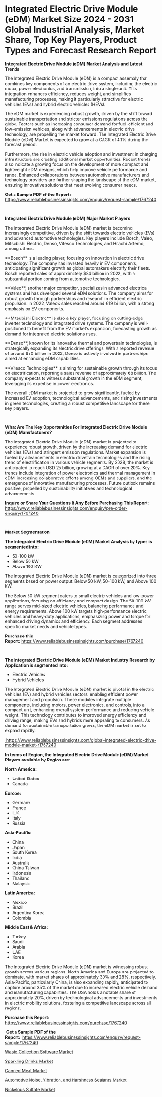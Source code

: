<p><h1>Integrated Electric Drive Module (eDM) Market Size 2024 - 2031 Global Industrial Analysis, Market Share, Top Key Players, Product Types and Forecast Research Report</h1></p><p><strong>Integrated Electric Drive Module (eDM) Market Analysis and Latest Trends</strong></p>
<p><p>The Integrated Electric Drive Module (eDM) is a compact assembly that combines key components of an electric drive system, including the electric motor, power electronics, and transmission, into a single unit. This integration enhances efficiency, reduces weight, and simplifies manufacturing processes, making it particularly attractive for electric vehicles (EVs) and hybrid electric vehicles (HEVs). </p><p>The eDM market is experiencing robust growth, driven by the shift toward sustainable transportation and stricter emissions regulations across the globe. Factors such as increasing consumer demand for fuel-efficient and low-emission vehicles, along with advancements in electric drive technology, are propelling the market forward. The Integrated Electric Drive Module (eDM) Market is expected to grow at a CAGR of 4.1% during the forecast period. </p><p>Furthermore, the rise in electric vehicle adoption and investment in charging infrastructure are creating additional market opportunities. Recent trends also indicate a growing focus on the development of more compact and lightweight eDM designs, which help improve vehicle performance and range. Enhanced collaborations between automotive manufacturers and technology providers are further shaping the landscape of the eDM market, ensuring innovative solutions that meet evolving consumer needs.</p></p>
<p><strong>Get a Sample PDF of the Report:&nbsp;</strong> <a href="https://www.reliablebusinessinsights.com/enquiry/request-sample/1767240?utm_campaign=1113&utm_medium=2&utm_source=Github&utm_content=ia&utm_term=09102024&utm_id=integrated-electric-drive-module-edm">https://www.reliablebusinessinsights.com/enquiry/request-sample/1767240</a></p>
<p>&nbsp;</p>
<p><strong>Integrated Electric Drive Module (eDM) Major Market Players</strong></p>
<p><p>The Integrated Electric Drive Module (eDM) market is becoming increasingly competitive, driven by the shift towards electric vehicles (EVs) and advanced automotive technologies. Key players include Bosch, Valeo, Mitsubishi Electric, Denso, Vitesco Technologies, and Hitachi Astemo, among others.</p><p>**Bosch** is a leading player, focusing on innovation in electric drive technology. The company has invested heavily in EV components, anticipating significant growth as global automakers electrify their fleets. Bosch reported sales of approximately $84 billion in 2022, with a substantial portion coming from automotive technologies.</p><p>**Valeo**, another major competitor, specializes in advanced electrical systems and has developed several eDM solutions. The company aims for robust growth through partnerships and research in efficient electric propulsion. In 2022, Valeo’s sales reached around €19 billion, with a strong emphasis on EV components.</p><p>**Mitsubishi Electric** is also a key player, focusing on cutting-edge inverter technology and integrated drive systems. The company is well-positioned to benefit from the EV market’s expansion, forecasting growth as demand for integrated electric solutions rises.</p><p>**Denso**, known for its innovative thermal and powertrain technologies, is strategically expanding its electric drive offerings. With a reported revenue of around $50 billion in 2022, Denso is actively involved in partnerships aimed at enhancing eDM capabilities.</p><p>**Vitesco Technologies** is aiming for sustainable growth through its focus on electrification, reporting a sales revenue of approximately €8 billion. The company expects to witness substantial growth in the eDM segment, leveraging its expertise in power electronics.</p><p>The overall eDM market is projected to grow significantly, fueled by increased EV adoption, technological advancements, and rising investments in green technologies, creating a robust competitive landscape for these key players.</p></p>
<p>&nbsp;</p>
<p><strong>What Are The Key Opportunities For Integrated Electric Drive Module (eDM) Manufacturers?</strong></p>
<p><p>The Integrated Electric Drive Module (eDM) market is projected to experience robust growth, driven by the increasing demand for electric vehicles (EVs) and stringent emission regulations. Market expansion is fueled by advancements in electric drivetrain technologies and the rising trend of electrification in various vehicle segments. By 2028, the market is anticipated to reach USD 25 billion, growing at a CAGR of over 20%. Key trends include integration of power electronics and thermal management in eDM, increasing collaborative efforts among OEMs and suppliers, and the emergence of innovative manufacturing processes. Future outlook remains positive, propelled by sustainability initiatives and technological advancements.</p></p>
<p><strong>Inquire or Share Your Questions If Any Before Purchasing This Report:</strong> <a href="https://www.reliablebusinessinsights.com/enquiry/pre-order-enquiry/1767240?utm_campaign=1113&utm_medium=2&utm_source=Github&utm_content=ia&utm_term=09102024&utm_id=integrated-electric-drive-module-edm">https://www.reliablebusinessinsights.com/enquiry/pre-order-enquiry/1767240</a></p>
<p>&nbsp;</p>
<p><strong>Market Segmentation</strong></p>
<p><strong>The Integrated Electric Drive Module (eDM) Market Analysis by types is segmented into:</strong></p>
<p><ul><li>50-100 kW</li><li>Below 50 kW</li><li>Above 100 KW</li></ul></p>
<p><p>The Integrated Electric Drive Module (eDM) market is categorized into three segments based on power output: Below 50 kW, 50-100 kW, and Above 100 kW. </p><p>The Below 50 kW segment caters to small electric vehicles and low-power applications, focusing on efficiency and compact design. The 50-100 kW range serves mid-sized electric vehicles, balancing performance and energy requirements. Above 100 kW targets high-performance electric vehicles and heavy-duty applications, emphasizing power and torque for enhanced driving dynamics and efficiency. Each segment addresses specific market needs and vehicle types.</p></p>
<p><strong>Purchase this Report:&nbsp;</strong><a href="https://www.reliablebusinessinsights.com/purchase/1767240?utm_campaign=1113&utm_medium=2&utm_source=Github&utm_content=ia&utm_term=09102024&utm_id=integrated-electric-drive-module-edm">https://www.reliablebusinessinsights.com/purchase/1767240</a></p>
<p>&nbsp;</p>
<p><strong>The Integrated Electric Drive Module (eDM) Market Industry Research by Application is segmented into:</strong></p>
<p><ul><li>Electric Vehicles</li><li>Hybrid Vehicles</li></ul></p>
<p><p>The Integrated Electric Drive Module (eDM) market is pivotal in the electric vehicles (EV) and hybrid vehicles sectors, enabling efficient power management and propulsion. These modules integrate multiple components, including motors, power electronics, and controls, into a compact unit, enhancing overall system performance and reducing vehicle weight. This technology contributes to improved energy efficiency and driving range, making EVs and hybrids more appealing to consumers. As demand for sustainable transportation grows, the eDM market is set to expand rapidly.</p></p>
<p><a href="https://www.reliablebusinessinsights.com/global-integrated-electric-drive-module-market-r1767240?utm_campaign=1113&utm_medium=2&utm_source=Github&utm_content=ia&utm_term=09102024&utm_id=integrated-electric-drive-module-edm">&nbsp;https://www.reliablebusinessinsights.com/global-integrated-electric-drive-module-market-r1767240</a></p>
<p><strong>In terms of Region, the Integrated Electric Drive Module (eDM) Market Players available by Region are:</strong></p>
<p>
    <p> <strong> North America: </strong>
        <ul>
            <li>United States</li>
            <li>Canada</li>
        </ul>
        </p> 
    <p> <strong> Europe: </strong>
        <ul>
            <li>Germany</li>
            <li>France</li>
            <li>U.K.</li>
            <li>Italy</li>
            <li>Russia</li>
        </ul>
        </p> 
    <p> <strong> Asia-Pacific: </strong>
        <ul>
            <li>China</li>
            <li>Japan</li>
            <li>South Korea</li>
            <li>India</li>
            <li>Australia</li>
            <li>China Taiwan</li>
            <li>Indonesia</li>
            <li>Thailand</li>
            <li>Malaysia</li>
        </ul>
        </p> 
    <p> <strong> Latin America: </strong>
        <ul>
            <li>Mexico</li>
            <li>Brazil</li>
            <li>Argentina Korea</li>
            <li>Colombia</li>
        </ul>
        </p> 
    <p> <strong> Middle East & Africa: </strong>
        <ul>
            <li>Turkey</li>
            <li>Saudi</li>
            <li>Arabia</li>
            <li>UAE</li>
            <li>Korea</li>
        </ul>
    </p>
    </p>
<p><p>The Integrated Electric Drive Module (eDM) market is witnessing robust growth across various regions. North America and Europe are projected to dominate, with market shares of approximately 30% and 28%, respectively. Asia-Pacific, particularly China, is also expanding rapidly, anticipated to capture around 35% of the market due to increased electric vehicle demand and manufacturing capabilities. The USA holds a notable share of approximately 20%, driven by technological advancements and investments in electric mobility solutions, fostering a competitive landscape across all regions.</p></p>
<p><strong>Purchase this Report: </strong><a href="https://www.reliablebusinessinsights.com/purchase/1767240?utm_campaign=1113&utm_medium=2&utm_source=Github&utm_content=ia&utm_term=09102024&utm_id=integrated-electric-drive-module-edm">https://www.reliablebusinessinsights.com/purchase/1767240</a></p>
<p>&nbsp;<strong>Get a Sample PDF of the Report:&nbsp;&nbsp;</strong><a href="https://www.reliablebusinessinsights.com/enquiry/request-sample/1767240?utm_campaign=1113&utm_medium=2&utm_source=Github&utm_content=ia&utm_term=09102024&utm_id=integrated-electric-drive-module-edm">https://www.reliablebusinessinsights.com/enquiry/request-sample/1767240</a></p>
<p><strong></strong></p>
<p><p><a href="https://github.com/keitelmoprotinu/Market-Research-Report-List-1/blob/main/waste-collection-software-market.md?utm_campaign=1113&utm_medium=2&utm_source=Github&utm_content=ia&utm_term=09102024&utm_id=integrated-electric-drive-module-edm">Waste Collection Software Market</a></p><p><a href="https://issuu.com/reportprime-2/docs/sparkling-drinks-market-size-2030.p_bb9f5d3ba49abb?utm_campaign=1113&utm_medium=2&utm_source=Github&utm_content=ia&utm_term=09102024&utm_id=integrated-electric-drive-module-edm">Sparkling Drinks Market</a></p><p><a href="https://issuu.com/reportprime-2/docs/canned-meat-market-size-2030.pptx_32542bc30be82f?utm_campaign=1113&utm_medium=2&utm_source=Github&utm_content=ia&utm_term=09102024&utm_id=integrated-electric-drive-module-edm">Canned Meat Market</a></p><p><a href="https://github.com/shauntarfpso/Market-Research-Report-List-1/blob/main/automotive-noise-vibration-and-harshness-sealants-market.md?utm_campaign=1113&utm_medium=2&utm_source=Github&utm_content=ia&utm_term=09102024&utm_id=integrated-electric-drive-module-edm">Automotive Noise, Vibration, and Harshness Sealants Market</a></p><p><a href="https://www.linkedin.com/pulse/navigating-nickelous-sulfate-market-expert-analysis-forecast-fgtke?utm_campaign=1113&utm_medium=2&utm_source=Github&utm_content=ia&utm_term=09102024&utm_id=integrated-electric-drive-module-edm">Nickelous Sulfate Market</a></p></p>
